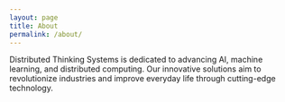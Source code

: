 ```yaml
---
layout: page
title: About
permalink: /about/
---
```

Distributed Thinking Systems is dedicated to advancing AI, machine learning, and distributed computing. Our innovative solutions aim to revolutionize industries and improve everyday life through cutting-edge technology.
